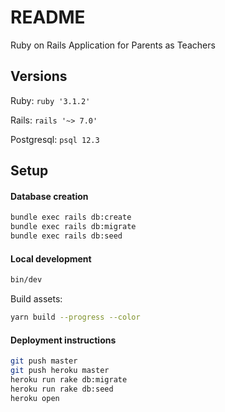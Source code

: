 # README

Ruby on Rails Application for Parents as Teachers

## Versions

Ruby: `ruby '3.1.2'`

Rails: `rails '~> 7.0'`

Postgresql: `psql 12.3`

## Setup
#### Database creation

```bash
bundle exec rails db:create
bundle exec rails db:migrate
bundle exec rails db:seed
```

#### Local development

```bash
bin/dev
```

Build assets:

```bash
yarn build --progress --color
```


#### Deployment instructions

```bash
git push master
git push heroku master
heroku run rake db:migrate
heroku run rake db:seed
heroku open
```
